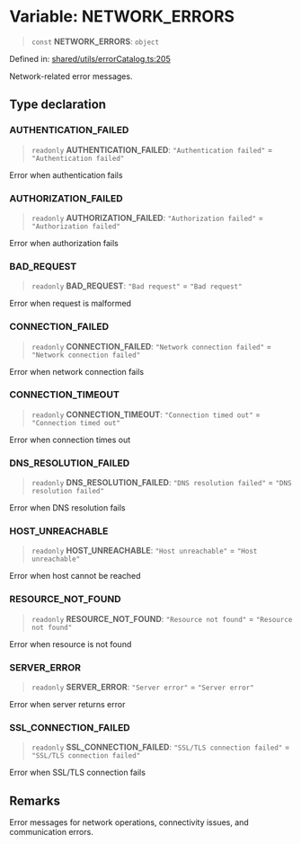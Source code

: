 # Variable: NETWORK\_ERRORS

> `const` **NETWORK\_ERRORS**: `object`

Defined in: [shared/utils/errorCatalog.ts:205](https://github.com/Nick2bad4u/Uptime-Watcher/blob/main/shared/utils/errorCatalog.ts#L205)

Network-related error messages.

## Type declaration

### AUTHENTICATION\_FAILED

> `readonly` **AUTHENTICATION\_FAILED**: `"Authentication failed"` = `"Authentication failed"`

Error when authentication fails

### AUTHORIZATION\_FAILED

> `readonly` **AUTHORIZATION\_FAILED**: `"Authorization failed"` = `"Authorization failed"`

Error when authorization fails

### BAD\_REQUEST

> `readonly` **BAD\_REQUEST**: `"Bad request"` = `"Bad request"`

Error when request is malformed

### CONNECTION\_FAILED

> `readonly` **CONNECTION\_FAILED**: `"Network connection failed"` = `"Network connection failed"`

Error when network connection fails

### CONNECTION\_TIMEOUT

> `readonly` **CONNECTION\_TIMEOUT**: `"Connection timed out"` = `"Connection timed out"`

Error when connection times out

### DNS\_RESOLUTION\_FAILED

> `readonly` **DNS\_RESOLUTION\_FAILED**: `"DNS resolution failed"` = `"DNS resolution failed"`

Error when DNS resolution fails

### HOST\_UNREACHABLE

> `readonly` **HOST\_UNREACHABLE**: `"Host unreachable"` = `"Host unreachable"`

Error when host cannot be reached

### RESOURCE\_NOT\_FOUND

> `readonly` **RESOURCE\_NOT\_FOUND**: `"Resource not found"` = `"Resource not found"`

Error when resource is not found

### SERVER\_ERROR

> `readonly` **SERVER\_ERROR**: `"Server error"` = `"Server error"`

Error when server returns error

### SSL\_CONNECTION\_FAILED

> `readonly` **SSL\_CONNECTION\_FAILED**: `"SSL/TLS connection failed"` = `"SSL/TLS connection failed"`

Error when SSL/TLS connection fails

## Remarks

Error messages for network operations, connectivity issues, and communication
errors.
